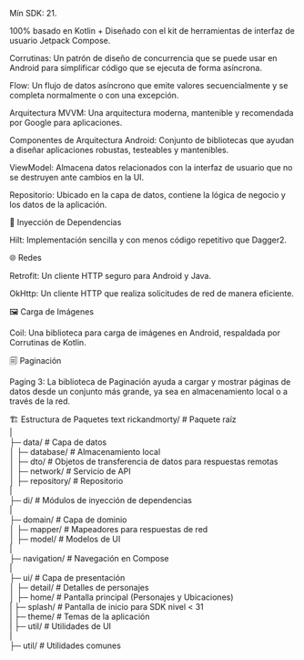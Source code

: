 Mín SDK: 21.

100% basado en Kotlin + Diseñado con el kit de herramientas de interfaz de usuario Jetpack Compose.

Corrutinas: Un patrón de diseño de concurrencia que se puede usar en Android para simplificar código que se ejecuta de forma asíncrona.

Flow: Un flujo de datos asíncrono que emite valores secuencialmente y se completa normalmente o con una excepción.

Arquitectura MVVM: Una arquitectura moderna, mantenible y recomendada por Google para aplicaciones.

Componentes de Arquitectura Android: Conjunto de bibliotecas que ayudan a diseñar aplicaciones robustas, testeables y mantenibles.

ViewModel: Almacena datos relacionados con la interfaz de usuario que no se destruyen ante cambios en la UI.

Repositorio: Ubicado en la capa de datos, contiene la lógica de negocio y los datos de la aplicación.

💉 Inyección de Dependencias

Hilt: Implementación sencilla y con menos código repetitivo que Dagger2.

🌐 Redes

Retrofit: Un cliente HTTP seguro para Android y Java.

OkHttp: Un cliente HTTP que realiza solicitudes de red de manera eficiente.

🖼️ Carga de Imágenes

Coil: Una biblioteca para carga de imágenes en Android, respaldada por Corrutinas de Kotlin.

🗐 Paginación

Paging 3: La biblioteca de Paginación ayuda a cargar y mostrar páginas de datos desde un conjunto más grande, ya sea en almacenamiento local o a través de la red.

🏗️ Estructura de Paquetes
text
rickandmorty/      # Paquete raíz  
|  
├─ data/           # Capa de datos  
│  ├─ database/    # Almacenamiento local  
│  ├─ dto/         # Objetos de transferencia de datos para respuestas remotas  
│  ├─ network/     # Servicio de API  
│  ├─ repository/  # Repositorio  
|  
├─ di/             # Módulos de inyección de dependencias  
|  
├─ domain/         # Capa de dominio  
│  ├─ mapper/      # Mapeadores para respuestas de red  
│  ├─ model/       # Modelos de UI  
|  
├─ navigation/     # Navegación en Compose  
|  
├─ ui/             # Capa de presentación  
│  ├─ detail/      # Detalles de personajes  
│  ├─ home/        # Pantalla principal (Personajes y Ubicaciones)  
|  ├─ splash/      # Pantalla de inicio para SDK nivel < 31  
|  ├─ theme/       # Temas de la aplicación  
|  ├─ util/        # Utilidades de UI  
|  
├─ util/           # Utilidades comunes  